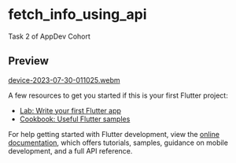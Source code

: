 # fetch_info_using_api

Task 2 of AppDev Cohort 

## Preview

[device-2023-07-30-011025.webm](https://github.com/aryshr/fetch_info_using_api/assets/118653568/ec7420e6-af76-46ab-a401-1c2625349114)

A few resources to get you started if this is your first Flutter project:

- [Lab: Write your first Flutter app](https://docs.flutter.dev/get-started/codelab)
- [Cookbook: Useful Flutter samples](https://docs.flutter.dev/cookbook)

For help getting started with Flutter development, view the
[online documentation](https://docs.flutter.dev/), which offers tutorials,
samples, guidance on mobile development, and a full API reference.
